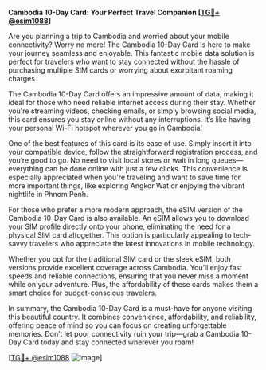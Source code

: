 **Cambodia 10-Day Card: Your Perfect Travel Companion [[TG💪+ @esim1088](https://t.me/s/esim1088)]**

Are you planning a trip to Cambodia and worried about your mobile connectivity? Worry no more! The Cambodia 10-Day Card is here to make your journey seamless and enjoyable. This fantastic mobile data solution is perfect for travelers who want to stay connected without the hassle of purchasing multiple SIM cards or worrying about exorbitant roaming charges.

The Cambodia 10-Day Card offers an impressive amount of data, making it ideal for those who need reliable internet access during their stay. Whether you're streaming videos, checking emails, or simply browsing social media, this card ensures you stay online without any interruptions. It’s like having your personal Wi-Fi hotspot wherever you go in Cambodia!

One of the best features of this card is its ease of use. Simply insert it into your compatible device, follow the straightforward registration process, and you’re good to go. No need to visit local stores or wait in long queues—everything can be done online with just a few clicks. This convenience is especially appreciated when you're traveling and want to save time for more important things, like exploring Angkor Wat or enjoying the vibrant nightlife in Phnom Penh.

For those who prefer a more modern approach, the eSIM version of the Cambodia 10-Day Card is also available. An eSIM allows you to download your SIM profile directly onto your phone, eliminating the need for a physical SIM card altogether. This option is particularly appealing to tech-savvy travelers who appreciate the latest innovations in mobile technology.

Whether you opt for the traditional SIM card or the sleek eSIM, both versions provide excellent coverage across Cambodia. You’ll enjoy fast speeds and reliable connections, ensuring that you never miss a moment while on your adventure. Plus, the affordability of these cards makes them a smart choice for budget-conscious travelers.

In summary, the Cambodia 10-Day Card is a must-have for anyone visiting this beautiful country. It combines convenience, affordability, and reliability, offering peace of mind so you can focus on creating unforgettable memories. Don’t let poor connectivity ruin your trip—grab a Cambodia 10-Day Card today and stay connected wherever you roam!

[[TG💪+ @esim1088](https://t.me/s/esim1088) ![Image](https://i.postimg.cc/Y0z9fWf4/image.png)]